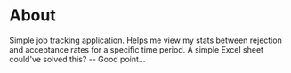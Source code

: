 # About

Simple job tracking application. Helps me view my stats between rejection and acceptance rates for a specific time period. A simple Excel sheet could've solved this? -- Good point...
